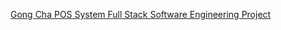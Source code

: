 [Gong Cha POS System Full Stack Software Engineering Project](https://github.com/csce-315-331-2023c/project-3-csce331_901_01b)
